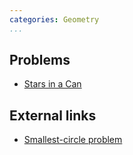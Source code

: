```yaml
---
categories: Geometry
...
```


## Problems
-  [Stars in a Can](https://open.kattis.com/problems/starsinacan)

## External links
- [Smallest-circle problem](https://en.wikipedia.org/wiki/Smallest-circle_problem)